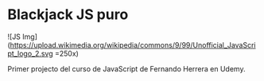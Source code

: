 # Blackjack JS puro

![JS Img](https://upload.wikimedia.org/wikipedia/commons/9/99/Unofficial_JavaScript_logo_2.svg =250x)

Primer projecto del curso de JavaScript de Fernando Herrera en Udemy.
